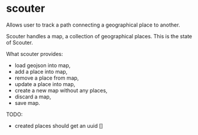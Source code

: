 # scouter
Allows user to track a path connecting a geographical place to another.

Scouter handles a map, a collection of geographical places. This is the state of Scouter.

What scouter provides:
- load geojson into map,
- add a place into map,
- remove a place from map,
- update a place into map,
- create a new map without any places,
- discard a map,
- save map.

TODO:
- created places should get an uuid []
